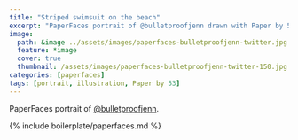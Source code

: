 ```yaml
---
title: "Striped swimsuit on the beach"
excerpt: "PaperFaces portrait of @bulletproofjenn drawn with Paper by 53 on an iPad."
image: 
  path: &image ../assets/images/paperfaces-bulletproofjenn-twitter.jpg 
  feature: *image
  cover: true
  thumbnail: /assets/images/paperfaces-bulletproofjenn-twitter-150.jpg
categories: [paperfaces]
tags: [portrait, illustration, Paper by 53]
---
```


PaperFaces portrait of [@bulletproofjenn](https://twitter.com/bulletproofjenn).

{% include boilerplate/paperfaces.md %}
